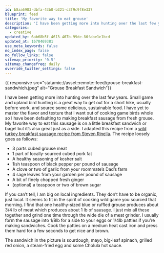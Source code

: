 ```yaml
---
id: b8aa6983-dbfa-43b0-b321-c3f9c9f8e337
blueprint: feed
title: 'My favorite way to eat grouse'
description: 'I have been getting more into hunting over the last few years. Small game and upland bird hunting is a great way to get out for a short hike, usually before work, and source some delicious, sustainable food.'
categories:
  - creative
updated_by: 6ab68b5f-4613-467b-99de-86fabe1e1bcd
updated_at: 1670469381
use_meta_keywords: false
no_index_page: false
no_follow_links: false
sitemap_priority: '0.5'
sitemap_changefreq: daily
override_twitter_settings: false
---
```

{{ responsive src="statamic://asset::remote::feed/grouse-breakfast-sandwhich.jpeg" alt="Grouse Breakfast Sandwich"}}

I have been getting more into hunting over the last few years. Small game and upland bird hunting is a great way to get out for a short hike, usually before work, and source some delicious, sustainable food. I have yet to master the flavor and texture that I want out of cooking game birds whole so I have been defaulting to making breakfast sausage from fresh grouse. My favorite way to eat this sausage is on a little breakfast sandwich or bagel but it’s also great just as a side. I adapted this recipe from a [wild turkey breakfast sausage recipe from Steven Rinella](https://www.penguinrandomhouse.com/books/243408/the-complete-guide-to-hunting-butchering-and-cooking-wild-game-by-steven-rinella/). The recipe loosely goes as follows:

- 3 parts cubed grouse meat
- 1 part of locally-sourced cubed pork fat
- A healthy seasoning of kosher salt
- 1ish teaspoon of black pepper per pound of sausage
- A clove or two of garlic from your roommate’s Dad’s farm
- 4 sage leaves from your garden per pound of sausage
- A bit of finely chopped fresh ginger
- (optional) a teaspoon or two of brown sugar

If you can’t tell, I am big on local ingredients. They don’t have to be organic, just local. It seems to fit in the spirit of cooking wild game you sourced that morning. I find that one healthy-sized blue or ruffled grouse produces about 3/4 lb of meat which produces about 1 lb of sausage. I just mix all these together and grind one time through the wide die of a meat grinder. I usually form the sausage into 1/8lb for a side to your eggs or 1/4lb patties if you’re making sandwiches. Cook the patties on a medium heat cast iron and press them hard for a few seconds to get nice and brown.

The sandwich in the picture is sourdough, mayo, big-leaf spinach, grilled red onion, a steam-fried egg and some Cholula hot sauce.
